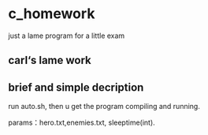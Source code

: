 # c_homework
just a lame program for a little exam

## carl‘s lame work 

## brief and simple decription

run auto.sh, then u get the program compiling and running.

params：hero.txt,enemies.txt, sleeptime(int).
